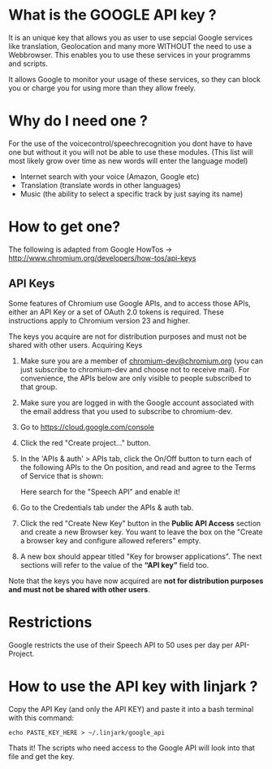 What is the GOOGLE API key ?
============================

It is an unique key that allows you as user to use sepcial Google services like translation, Geolocation and many more WITHOUT the need to use a Webbrowser. This enables you to use these services in your programms and scripts.

It allows Google to monitor your usage of these services, so they can block you or charge you for using more than they allow freely.

Why do I need one ?
===================

For the use of the voicecontrol/speechrecognition you dont have to have one but without it you will not be able to use these modules. (This list will most likely grow over time as new words will enter the language model)

 - Internet search with your voice (Amazon, Google etc)
 - Translation (translate words in other languages)
 - Music (the ability to select a specific track by just saying its name) 

How to get one?
===============
The following is adapted from Google HowTos -> http://www.chromium.org/developers/how-tos/api-keys

API Keys
---------
Some features of Chromium use Google APIs, and to access those APIs, either an API Key or a set of OAuth 2.0 tokens is required. These instructions apply to Chromium version 23 and higher.

The keys you acquire are not for distribution purposes and must not be shared with other users.
Acquiring Keys

1. Make sure you are a member of chromium-dev@chromium.org (you can just subscribe to chromium-dev and choose not to receive mail). For convenience, the APIs below are only visible to people subscribed to that group.

2. Make sure you are logged in with the Google account associated with the email address that you used to subscribe to chromium-dev.

3. Go to https://cloud.google.com/console

4. Click the red "Create project..." button.

5. In the 'APIs & auth' > APIs tab, click the On/Off button to turn each of the following APIs to the On position, and read and agree to the Terms of Service that is shown: 
    
    Here search for the "Speech API" and enable it!

6. Go to the Credentials tab under the APIs & auth tab.

7. Click the red "Create New Key" button in the __Public API Access__ section and create a new Browser key.
    You want to leave the box on the "Create a browser key and configure allowed referers" empty.

8. A new box should appear titled "Key for browser applications". The next sections will refer to the value of the __“API key”__ field too.

Note that the keys you have now acquired are __not for distribution purposes and must not be shared with other users__.

Restrictions
=============

Google restricts the use of their Speech API to 50 uses per day per API-Project. 


How to use the API key with linjark ?
=====================================

Copy the API Key (and only the API KEY) and paste it into a bash terminal with this command:

```
echo PASTE_KEY_HERE > ~/.linjark/google_api
```

Thats it! The scripts who need access to the Google API will look into that file and get the key. 




